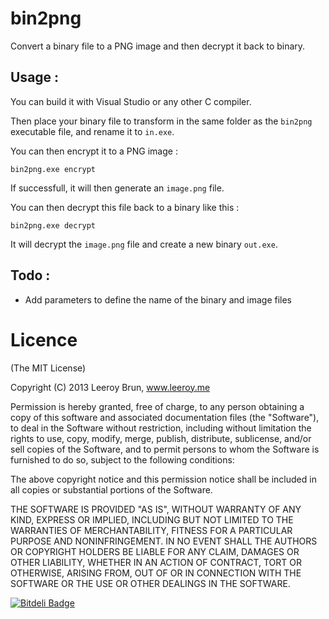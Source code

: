 # bin2png

Convert a binary file to a PNG image and then decrypt it back to binary.

## Usage :

You can build it with Visual Studio or any other C compiler.

Then place your binary file to transform in the same folder as the `bin2png` executable file, and rename it to `in.exe`.

You can then encrypt it to a PNG image :

```shell
bin2png.exe encrypt
```

If successfull, it will then generate an `image.png` file.

You can then decrypt this file back to a binary like this :

```shell
bin2png.exe decrypt
```

It will decrypt the `image.png` file and create a new binary `out.exe`.

## Todo :

- Add parameters to define the name of the binary and image files

Licence
======================
(The MIT License)

Copyright (C) 2013 Leeroy Brun, www.leeroy.me

Permission is hereby granted, free of charge, to any person obtaining a copy of this software and associated documentation files (the "Software"), to deal in the Software without restriction, including without limitation the rights to use, copy, modify, merge, publish, distribute, sublicense, and/or sell copies of the Software, and to permit persons to whom the Software is furnished to do so, subject to the following conditions:

The above copyright notice and this permission notice shall be included in all copies or substantial portions of the Software.

THE SOFTWARE IS PROVIDED "AS IS", WITHOUT WARRANTY OF ANY KIND, EXPRESS OR IMPLIED, INCLUDING BUT NOT LIMITED TO THE WARRANTIES OF MERCHANTABILITY, FITNESS FOR A PARTICULAR PURPOSE AND NONINFRINGEMENT. IN NO EVENT SHALL THE AUTHORS OR COPYRIGHT HOLDERS BE LIABLE FOR ANY CLAIM, DAMAGES OR OTHER LIABILITY, WHETHER IN AN ACTION OF CONTRACT, TORT OR OTHERWISE, ARISING FROM, OUT OF OR IN CONNECTION WITH THE SOFTWARE OR THE USE OR OTHER DEALINGS IN THE SOFTWARE.

[![Bitdeli Badge](https://d2weczhvl823v0.cloudfront.net/leeroybrun/bin2png/trend.png)](https://bitdeli.com/free "Bitdeli Badge")
